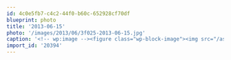 ```yaml
---
id: 4c0e5fb7-c4c2-44f0-b60c-652928cf70df
blueprint: photo
title: '2013-06-15'
photo: '/images/2013/06/3f025-2013-06-15.jpg'
caption: '<!-- wp:image --><figure class="wp-block-image"><img src="/assets/images/2013/06/3f025-2013-06-15.jpg" /></figure><!-- /wp:image --><!-- wp:paragraph --><p>Learning about the 3D printing  revolution at #tedxedmonton</p><!-- /wp:paragraph -->'
import_id: '20394'
---
```

